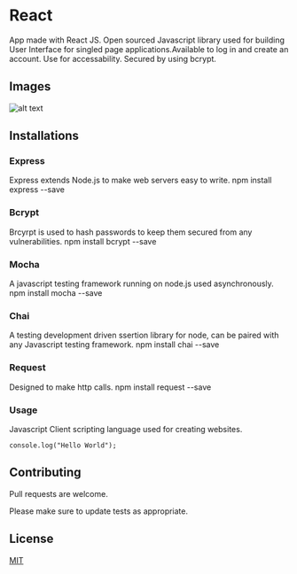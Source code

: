 # React

App made with React JS. Open sourced Javascript library used for building User Interface for singled page applications.Available to log in and create an account. Use for accessability. Secured by using bcrypt. 
 
## Images
![alt text](Audits/afterAudit.png)
 
 
## Installations

### Express

Express extends Node.js to make web servers easy to write.
npm install express --save

### Bcrypt

Brcyrpt is used to hash passwords to keep them secured from any vulnerabilities.
npm install bcrypt --save

### Mocha

A javascript testing framework running on node.js used asynchronously.
npm install mocha --save

### Chai

A testing development driven ssertion library for node, can be paired with any Javascript testing framework.
npm install chai --save

### Request

Designed to make http calls.
npm install request --save

### Usage

Javascript
Client scripting language used for creating websites.

```<script>
console.log("Hello World");
```

## Contributing
Pull requests are welcome. 

Please make sure to update tests as appropriate.

## License
[MIT](https://github.com/ShirleyDamiron/E-Commerce-Mongo/blob/master/LICENSE)
